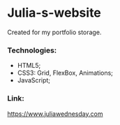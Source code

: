 # Julia-s-website
Created for my portfolio storage.
### Technologies: 
* HTML5;
* CSS3: Grid, FlexBox, Animations;
* JavaScript;

### Link:
https://www.juliawednesday.com
